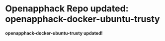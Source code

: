 # Openapphack Repo updated: openapphack-docker-ubuntu-trusty
#### openapphack-docker-ubuntu-trusty updated!
